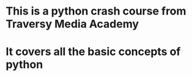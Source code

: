 # This is a python crash course from Traversy Media Academy

# It covers all the basic concepts of python